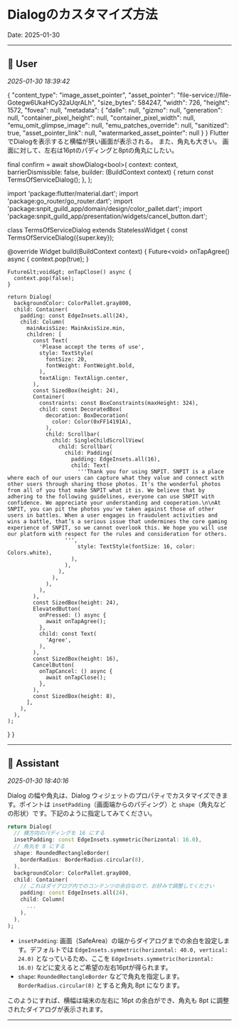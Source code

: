 # Dialogのカスタマイズ方法

Date: 2025-01-30

---

## 👤 User
*2025-01-30 18:39:42*

{
  "content_type": "image_asset_pointer",
  "asset_pointer": "file-service://file-Gotegw6UkaHCy32aUqrALh",
  "size_bytes": 584247,
  "width": 726,
  "height": 1572,
  "fovea": null,
  "metadata": {
    "dalle": null,
    "gizmo": null,
    "generation": null,
    "container_pixel_height": null,
    "container_pixel_width": null,
    "emu_omit_glimpse_image": null,
    "emu_patches_override": null,
    "sanitized": true,
    "asset_pointer_link": null,
    "watermarked_asset_pointer": null
  }
}
FlutterでDialogを表示すると横幅が狭い画面が表示される。
また、角丸も大きい。
画面に対して、左右は16ptのパディングと8ptの角丸にしたい。


final confirm = await showDialog&lt;bool&gt;(
            context: context,
            barrierDismissible: false,
            builder: (BuildContext context) {
              return const TermsOfServiceDialog();
            },
          );


import 'package:flutter/material.dart';
import 'package:go_router/go_router.dart';
import 'package:snpit_guild_app/domain/design/color_pallet.dart';
import 'package:snpit_guild_app/presentation/widgets/cancel_button.dart';

class TermsOfServiceDialog extends StatelessWidget {
  const TermsOfServiceDialog({super.key});

  @override
  Widget build(BuildContext context) {
    Future&lt;void&gt; onTapAgree() async {
      context.pop(true);
    }

    Future&lt;void&gt; onTapClose() async {
      context.pop(false);
    }

    return Dialog(
      backgroundColor: ColorPallet.gray800,
      child: Container(
        padding: const EdgeInsets.all(24),
        child: Column(
          mainAxisSize: MainAxisSize.min,
          children: [
            const Text(
              'Please accept the terms of use',
              style: TextStyle(
                fontSize: 20,
                fontWeight: FontWeight.bold,
              ),
              textAlign: TextAlign.center,
            ),
            const SizedBox(height: 24),
            Container(
              constraints: const BoxConstraints(maxHeight: 324),
              child: const DecoratedBox(
                decoration: BoxDecoration(
                  color: Color(0xFF14191A),
                ),
                child: Scrollbar(
                  child: SingleChildScrollView(
                    child: Scrollbar(
                      child: Padding(
                        padding: EdgeInsets.all(16),
                        child: Text(
                          '''Thank you for using SNPIT. SNPIT is a place where each of our users can capture what they value and connect with other users through sharing those photos. It's the wonderful photos from all of you that make SNPIT what it is. We believe that by adhering to the following guidelines, everyone can use SNPIT with confidence. We appreciate your understanding and cooperation.\n\nAt SNPIT, you can pit the photos you've taken against those of other users in battles. When a user engages in fraudulent activities and wins a battle, that’s a serious issue that undermines the core gaming experience of SNPIT, so we cannot overlook this. We hope you will use our platform with respect for the rules and consideration for others.
                      ''',
                          style: TextStyle(fontSize: 16, color: Colors.white),
                        ),
                      ),
                    ),
                  ),
                ),
              ),
            ),
            const SizedBox(height: 24),
            ElevatedButton(
              onPressed: () async {
                await onTapAgree();
              },
              child: const Text(
                'Agree',
              ),
            ),
            const SizedBox(height: 16),
            CancelButton(
              onTapCancel: () async {
                await onTapClose();
              },
            ),
            const SizedBox(height: 8),
          ],
        ),
      ),
    );
  }
}

---

## 🤖 Assistant
*2025-01-30 18:40:16*

Dialog の幅や角丸は、Dialog ウィジェットのプロパティでカスタマイズできます。ポイントは `insetPadding`（画面端からのパディング）と `shape`（角丸などの形状）です。下記のように指定してみてください。

```dart
return Dialog(
  // 横方向のパディングを 16 にする
  insetPadding: const EdgeInsets.symmetric(horizontal: 16.0),
  // 角丸を 8 にする
  shape: RoundedRectangleBorder(
    borderRadius: BorderRadius.circular(8),
  ),
  backgroundColor: ColorPallet.gray800,
  child: Container(
    // これはダイアログ内でのコンテンツの余白なので、お好みで調整してください
    padding: const EdgeInsets.all(24),
    child: Column(
      ...
    ),
  ),
);
```

- `insetPadding`: 画面（SafeArea）の端からダイアログまでの余白を設定します。デフォルトでは `EdgeInsets.symmetric(horizontal: 40.0, vertical: 24.0)` となっているため、ここを `EdgeInsets.symmetric(horizontal: 16.0)` などに変えるとご希望の左右16ptが得られます。
- `shape`: `RoundedRectangleBorder` などで角丸を指定します。`BorderRadius.circular(8)` とすると角丸 8pt になります。  

このようにすれば、横幅は端末の左右に 16pt の余白ができ、角丸も 8pt に調整されたダイアログが表示されます。

---
